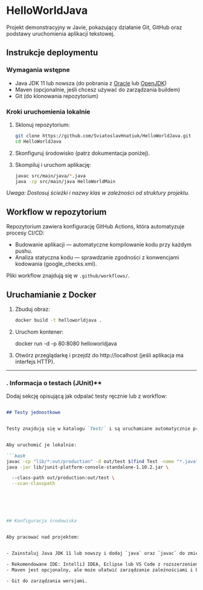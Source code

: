 # HelloWorldJava

Projekt demonstracyjny w Javie, pokazujący działanie Git, GitHub oraz podstawy uruchomienia aplikacji tekstowej.

## Instrukcje deploymentu

### Wymagania wstępne

- Java JDK 11 lub nowsza (do pobrania z [Oracle](https://www.oracle.com/java/technologies/javase-jdk11-downloads.html) lub [OpenJDK](https://openjdk.java.net/install/))
- Maven (opcjonalnie, jeśli chcesz używać do zarządzania buildem)
- Git (do klonowania repozytorium)

### Kroki uruchomienia lokalnie

1. Sklonuj repozytorium:
   ```bash
   git clone https://github.com/SviatoslavHnatiuk/HelloWorldJava.git
   cd HelloWorldJava
   ```

2. Skonfiguruj środowisko (patrz dokumentacja poniżej).

3. Skompiluj i uruchom aplikację:
   ```bash
   javac src/main/java/*.java
   java -cp src/main/java HelloWorldMain
   ```

*Uwaga: Dostosuj ścieżki i nazwy klas w zależności od struktury projektu.*

## Workflow w repozytorium

Repozytorium zawiera konfigurację GitHub Actions, która automatyzuje procesy CI/CD:

- Budowanie aplikacji — automatyczne kompilowanie kodu przy każdym pushu.
- Analiza statyczna kodu — sprawdzanie zgodności z konwencjami kodowania (google_checks.xml).

Pliki workflow znajdują się w `.github/workflows/`.


## Uruchamianie z Docker

1. Zbuduj obraz:
   ```bash
   docker build -t helloworldjava .

2. Uruchom kontener:

    docker run -d -p 80:8080 helloworldjava

3. Otwórz przeglądarkę i przejdź do http://localhost (jeśli aplikacja ma interfejs HTTP).


---

### . Informacja o testach (JUnit)**  
Dodaj sekcję opisującą jak odpalać testy ręcznie lub z workflow:

```markdown

## Testy jednostkowe


Testy znajdują się w katalogu `Test/` i są uruchamiane automatycznie przez GitHub Actions.


Aby uruchomić je lokalnie:

```bash
javac -cp "lib/*:out/production" -d out/test $(find Test -name "*.java")
java -jar lib/junit-platform-console-standalone-1.10.2.jar \

  --class-path out/production:out/test \
  --scan-classpath






## Konfiguracja środowiska


Aby pracować nad projektem:


- Zainstaluj Java JDK 11 lub nowszy i dodaj `java` oraz `javac` do zmiennej PATH.

- Rekomendowane IDE: IntelliJ IDEA, Eclipse lub VS Code z rozszerzeniem Java.
- Maven jest opcjonalny, ale może ułatwić zarządzanie zależnościami i budowanie projektu.

- Git do zarządzania wersjami.

